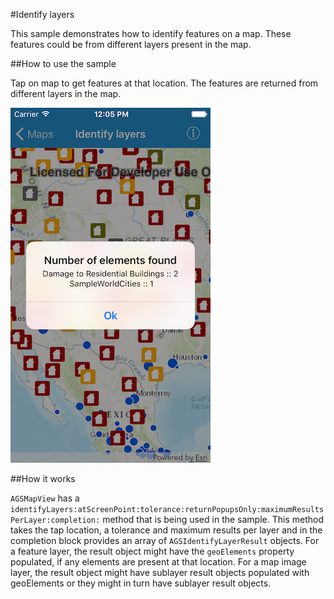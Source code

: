 #Identify layers

This sample demonstrates how to identify features on a map. These features could be from different layers present in the map.

##How to use the sample

Tap on map to get features at that location. The features are returned from different layers in the map.

![](image1.png)

##How it works

`AGSMapView` has a `identifyLayers:atScreenPoint:tolerance:returnPopupsOnly:maximumResultsPerLayer:completion:` method that is being used in the sample. This method takes the tap location, a tolerance and maximum results per layer and in the completion block provides an array of `AGSIdentifyLayerResult` objects. For a feature layer, the result object might have the `geoElements` property populated, if any elements are present at that location. For a map image layer, the result object might have sublayer result objects populated with geoElements or they might in turn have sublayer result objects.



